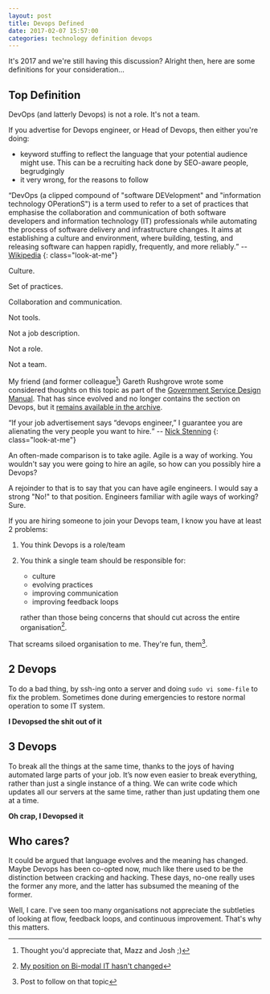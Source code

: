 ```yaml
---
layout: post
title: Devops Defined
date: 2017-02-07 15:57:00
categories: technology definition devops
---
```

It's 2017 and we're still having this discussion? Alright then, here are some
definitions for your consideration...

## Top Definition

DevOps (and latterly Devops) is not a role. It's not a team.

If you advertise for Devops engineer, or Head of Devops, then either you're
doing:

- keyword stuffing to reflect the language that your potential audience
  might use. This can be a recruiting hack done by SEO-aware people,
  begrudgingly
- it very wrong, for the reasons to follow

<span><q>DevOps (a clipped compound of "software DEVelopment" and "information
technology OPerationS") is a term used to refer to a set of practices that
emphasise the collaboration and communication of both software developers and
information technology (IT) professionals while automating the process of
software delivery and infrastructure changes. It aims at establishing a culture
and environment, where building, testing, and releasing software can happen
rapidly, frequently, and more reliably.</q> -- [Wikipedia][wikipedia]</span>
{: class="look-at-me"}

Culture.

Set of practices.

Collaboration and communication.

Not tools.

Not a job description.

Not a role.

Not a team.

My friend (and former colleague[^1]) Gareth Rushgrove wrote some considered
thoughts on this topic as part of the
[Government Service Design Manual][service-manual].
That has since evolved and no longer contains the section on Devops, but it
[remains available in the archive][gds-attic-devops].

<span><q>If your job advertisement says “devops engineer,” I guarantee you are
alienating the very people you want to hire.</q> -- [Nick Stenning][nick]<span>
{: class="look-at-me"}

An often-made comparison is to take agile. Agile is a way of working. You
wouldn't say you were going to hire an agile, so how can you possibly hire a
Devops?

A rejoinder to that is to say that you can have agile engineers. I would say a
strong "No!" to that position. Engineers familiar with agile ways of working?
Sure.

If you are hiring someone to join your Devops team, I know you have at least 2
problems:

1. You think Devops is a role/team
1. You think a single team should be responsible for:
    - culture
    - evolving practices
    - improving communication
    - improving feedback loops

    rather than those being concerns that should cut across the entire organisation[^2].

That screams siloed organisation to me. They're fun, them[^3].

## 2 Devops

To do a bad thing, by ssh-ing onto a server and doing `sudo vi some-file` to fix
the problem. Sometimes done during emergencies to restore normal operation to
some IT system.

**I Devopsed the shit out of it**

## 3 Devops

To break all the things at the same time, thanks to the joys of having automated
large parts of your job. It’s now even easier to break everything, rather than
just a single instance of a thing. We can write code which updates all our
servers at the same time, rather than just updating them one at a time.

**Oh crap, I Devopsed it**

## Who cares?

It could be argued that language evolves and the meaning has changed. Maybe
Devops has been co-opted now, much like there used to be the distinction between
cracking and hacking. These days, no-one really uses the former any more, and
the latter has subsumed the meaning of the former.

Well, I care. I've seen too many organisations not appreciate the subtleties of
looking at flow, feedback loops, and continuous improvement. That's why this
matters.

[^1]: Thought you'd appreciate that, Mazz and Josh ;)
[^2]: [My position on Bi-modal IT hasn't changed][bimodal]
[^3]: Post to follow on that topic

[bimodal]:          /whats-wrong-with-bimodal-it/
[gds-attic-devops]: https://github.com/gds-attic/government-service-design-manual/blob/95c9ad99bfcb724297b6c82691b4610919be21da/service-manual/operations/devops.md
[nick]:             https://twitter.com/nickstenning/status/463431661984956416
[service-manual]:   https://www.gov.uk/service-manual
[wikipedia]:        https://en.wikipedia.org/wiki/DevOps
